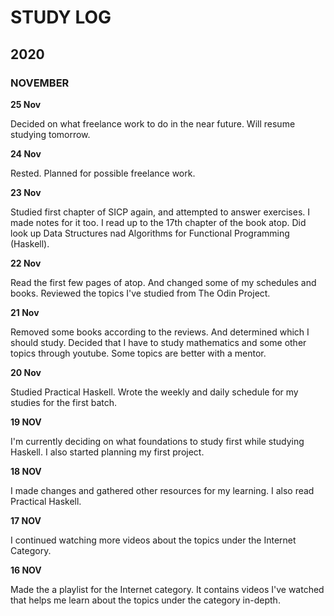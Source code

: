 # STUDY LOG

## 2020

### NOVEMBER

**25 Nov**

Decided on what freelance work to do in the near future. Will resume studying tomorrow.

**24 Nov**

Rested. Planned for possible freelance work.

**23 Nov**

Studied first chapter of SICP again, and attempted to answer exercises. I made notes for it too. I read up to the 17th chapter of the book atop. Did look up Data Structures nad Algorithms for Functional Programming (Haskell). 

**22 Nov**

Read the first few pages of atop. And changed some of my schedules and books. Reviewed the topics I've studied from The Odin Project.

**21 Nov** 

Removed some books according to the reviews. And determined which I should study. Decided that I have to study mathematics and some other topics through youtube. Some topics are better with a mentor.

**20 Nov**

Studied Practical Haskell. Wrote the weekly and daily schedule for my studies for the first batch.

**19 NOV**

I'm currently deciding on what foundations to study first while studying Haskell. I also started planning my first project.

**18 NOV**

I made changes and gathered other resources for my learning. I also read Practical Haskell.

**17 NOV** 

I continued watching more videos about the topics under the Internet Category.

**16 NOV** 

Made the a playlist for the Internet category. It contains videos I've watched that helps me learn about the topics under the category in-depth.
